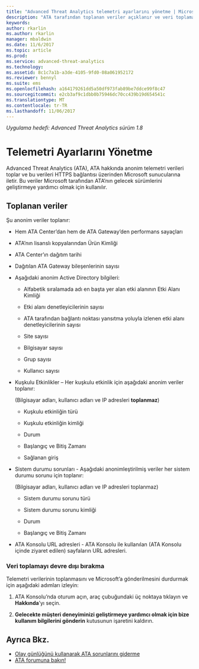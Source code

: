 ```yaml
---
title: "Advanced Threat Analytics telemetri ayarlarını yönetme | Microsoft Docs"
description: "ATA tarafından toplanan veriler açıklanır ve veri toplamayı kapatma adımları sağlanır."
keywords: 
author: rkarlin
ms.author: rkarlin
manager: mbaldwin
ms.date: 11/6/2017
ms.topic: article
ms.prod: 
ms.service: advanced-threat-analytics
ms.technology: 
ms.assetid: 8c1c7a1b-a3de-4105-9fd0-08a061952172
ms.reviewer: bennyl
ms.suite: ems
ms.openlocfilehash: a164179261dd5a50df973fab89be7ddce99f8c47
ms.sourcegitcommit: e2cb3af9c1dbb0b75946dc70cc439b19d654541c
ms.translationtype: MT
ms.contentlocale: tr-TR
ms.lasthandoff: 11/06/2017
---
```

*Uygulama hedefi: Advanced Threat Analytics sürüm 1.8*



# <a name="manage-telemetry-settings"></a>Telemetri Ayarlarını Yönetme
Advanced Threat Analytics (ATA), ATA hakkında anonim telemetri verileri toplar ve bu verileri HTTPS bağlantısı üzerinden Microsoft sunucularına iletir.  Bu veriler Microsoft tarafından ATA’nın gelecek sürümlerini geliştirmeye yardımcı olmak için kullanılır.

## <a name="data-collected"></a>Toplanan veriler
Şu anonim veriler toplanır:

-   Hem ATA Center’dan hem de ATA Gateway’den performans sayaçları

-   ATA’nın lisanslı kopyalarından Ürün Kimliği

-   ATA Center’ın dağıtım tarihi

-   Dağıtılan ATA Gateway bileşenlerinin sayısı

-   Aşağıdaki anonim Active Directory bilgileri:

    -   Alfabetik sıralamada adı en başta yer alan etki alanının Etki Alanı Kimliği

    -   Etki alanı denetleyicilerinin sayısı

    -   ATA tarafından bağlantı noktası yansıtma yoluyla izlenen etki alanı denetleyicilerinin sayısı

    -   Site sayısı

    -   Bilgisayar sayısı

    -   Grup sayısı

    -   Kullanıcı sayısı

-   Kuşkulu Etkinlikler – Her kuşkulu etkinlik için aşağıdaki anonim veriler toplanır:

    (Bilgisayar adları, kullanıcı adları ve IP adresleri **toplanmaz**)

    -   Kuşkulu etkinliğin türü

    -   Kuşkulu etkinliğin kimliği

    -   Durum

    -   Başlangıç ve Bitiş Zamanı

    -   Sağlanan giriş

- Sistem durumu sorunları - Aşağıdaki anonimleştirilmiş veriler her sistem durumu sorunu için toplanır:

    (Bilgisayar adları, kullanıcı adları ve IP adresleri toplanmaz)

    -   Sistem durumu sorunu türü

    -   Sistem durumu sorunu kimliği

    -   Durum

    -   Başlangıç ve Bitiş Zamanı

- ATA Konsolu URL adresleri - ATA Konsolu ile kullanılan (ATA Konsolu içinde ziyaret edilen) sayfaların URL adresleri.


### <a name="disable-data-collection"></a>Veri toplamayı devre dışı bırakma
Telemetri verilerinin toplanmasını ve Microsoft’a gönderilmesini durdurmak için aşağıdaki adımları izleyin:

1.  ATA Konsolu’nda oturum açın, araç çubuğundaki üç noktaya tıklayın ve **Hakkında**’yı seçin.

2.  **Gelecekte müşteri deneyiminizi geliştirmeye yardımcı olmak için bize kullanım bilgilerini gönderin** kutusunun işaretini kaldırın.

## <a name="see-also"></a>Ayrıca Bkz.
- [Olay günlüğünü kullanarak ATA sorunlarını giderme](troubleshooting-ata-using-logs.md)
- [ATA forumuna bakın!](https://social.technet.microsoft.com/Forums/security/home?forum=mata)
